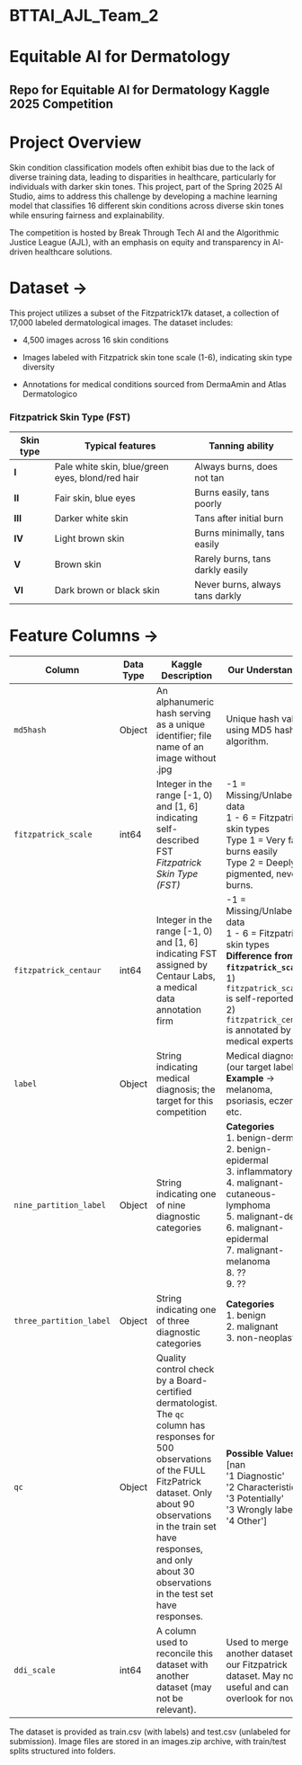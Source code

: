 # BTTAI_AJL_Team_2
# Equitable AI for Dermatology
## Repo for Equitable AI for Dermatology Kaggle 2025 Competition

# Project Overview 
Skin condition classification models often exhibit bias due to the lack of diverse training data, leading to disparities in healthcare, particularly for individuals with darker skin tones. This project, part of the Spring 2025 AI Studio, aims to address this challenge by developing a machine learning model that classifies 16 different skin conditions across diverse skin tones while ensuring fairness and explainability.

The competition is hosted by Break Through Tech AI and the Algorithmic Justice League (AJL), with an emphasis on equity and transparency in AI-driven healthcare solutions.

# Dataset ->
This project utilizes a subset of the Fitzpatrick17k dataset, a collection of 17,000 labeled dermatological images. The dataset includes:

* 4,500 images across 16 skin conditions

* Images labeled with Fitzpatrick skin tone scale (1-6), indicating skin type diversity

* Annotations for medical conditions sourced from DermaAmin and Atlas Dermatologico
### Fitzpatrick Skin Type (FST)

| Skin type | Typical features                                      | Tanning ability                         |
|-----------|------------------------------------------------------|-----------------------------------------|
| **I**     | Pale white skin, blue/green eyes, blond/red hair     | Always burns, does not tan             |
| **II**    | Fair skin, blue eyes                                 | Burns easily, tans poorly              |
| **III**   | Darker white skin                                    | Tans after initial burn                |
| **IV**    | Light brown skin                                     | Burns minimally, tans easily           |
| **V**     | Brown skin                                          | Rarely burns, tans darkly easily       |
| **VI**    | Dark brown or black skin                            | Never burns, always tans darkly        |

# Feature Columns ->

| Column                | Data Type | Kaggle Description                                      | Our Understanding                                       |
|-----------------------|----------|---------------------------------------------------------|---------------------------------------------------------|
| `md5hash`            | Object   | An alphanumeric hash serving as a unique identifier; file name of an image without .jpg | Unique hash value using MD5 hashing algorithm. |
| `fitzpatrick_scale`  | int64    | Integer in the range [-1, 0) and [1, 6] indicating self-described FST *Fitzpatrick Skin Type (FST)* | -1 = Missing/Unlabeled data  <br> 1 - 6 = Fitzpatrick skin types <br> Type 1 = Very fair, burns easily <br> Type 2 = Deeply pigmented, never burns. |
| `fitzpatrick_centaur`| int64    | Integer in the range [-1, 0) and [1, 6] indicating FST assigned by Centaur Labs, a medical data annotation firm | -1 = Missing/Unlabeled data <br> 1 - 6 = Fitzpatrick skin types <br> **Difference from `fitzpatrick_scale`**: <br> 1) `fitzpatrick_scale` is self-reported. <br> 2) `fitzpatrick_centaur` is annotated by medical experts. |
| `label`              | Object   | String indicating medical diagnosis; the target for this competition | Medical diagnosis (our target label) <br> **Example** → melanoma, psoriasis, eczema etc. |
| `nine_partition_label` | Object   | String indicating one of nine diagnostic categories | **Categories** <br> 1. benign-dermal <br> 2. benign-epidermal <br> 3. inflammatory <br> 4. malignant-cutaneous-lymphoma <br> 5. malignant-dermal <br> 6. malignant-epidermal <br> 7. malignant-melanoma <br> 8. ?? <br> 9. ?? |
| `three_partition_label` | Object | String indicating one of three diagnostic categories | **Categories** <br> 1. benign <br> 2. malignant <br> 3. non-neoplastic |
| `qc`                 | Object   | Quality control check by a Board-certified dermatologist. <br> The `qc` column has responses for 500 observations of the FULL FitzPatrick dataset. Only about 90 observations in the train set have responses, and only about 30 observations in the test set have responses. | **Possible Values** <br> [nan <br> '1 Diagnostic' <br> '2 Characteristic' <br> '3 Potentially' <br> '3 Wrongly labelled' <br> '4 Other'] <br> |
| `ddi_scale`          | int64    | A column used to reconcile this dataset with another dataset (may not be relevant). <br> | Used to merge another dataset with our Fitzpatrick dataset. May not be useful and can overlook for now. |

The dataset is provided as train.csv (with labels) and test.csv (unlabeled for submission). Image files are stored in an images.zip archive, with train/test splits structured into folders.

